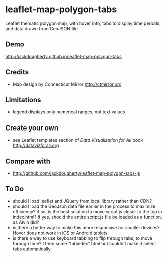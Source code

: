 # leaflet-map-polygon-tabs
Leaflet thematic polygon map, with hover info, tabs to display time periods, and data drawn from GeoJSON file

## Demo
http://jackdougherty.github.io/leaflet-map-polygon-tabs

## Credits
- Map design by Connecticut Mirror http://ctmirror.org

## Limitations
- legend displays only numerical ranges, not text values

## Create your own
- see Leaflet templates section of *Data Visualization for All* book http://datavizforall.org

## Compare with
- http://github.com/jackdougherty/leaflet-map-polygon-tabs-js

## To Do
- should I load leaflet and JQuery from local library rather than CDN?
- should I load the GeoJson data file earlier in the process to maximize efficiency? if so, is the best solution to move script.js closer to the top in index.html? if yes, should the entire script.js file be loaded as a function, as Alvin did?
- is there a better way to make this more responsive for smaller devices? Hover does not work in iOS or Android tablets
- is there a way to use keyboard tabbing to flip through tabs, to move through time? I tried some "tabindex" html but couldn't make it select tabs automatically 
